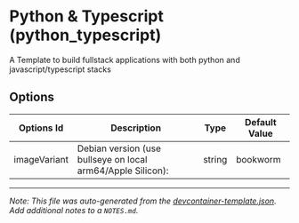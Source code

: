
# Python & Typescript (python_typescript)

A Template to build fullstack applications with both python and javascript/typescript stacks

## Options

| Options Id | Description | Type | Default Value |
|-----|-----|-----|-----|
| imageVariant | Debian version (use bullseye on local arm64/Apple Silicon): | string | bookworm |



---

_Note: This file was auto-generated from the [devcontainer-template.json](https://github.com/prulloac/devcontainer-templates/blob/main/src/python_typescript/devcontainer-template.json).  Add additional notes to a `NOTES.md`._
